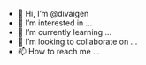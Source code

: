 - 👋 Hi, I’m @divaigen
- 👀 I’m interested in ...
- 🌱 I’m currently learning ...
- 💞️ I’m looking to collaborate on ...
- 📫 How to reach me ...

<!---
divaigen/divaigen is a ✨ special ✨ repository because its `README.md` (this file) appears on your GitHub profile.
You can click the Preview link to take a look at your changes.
--->
